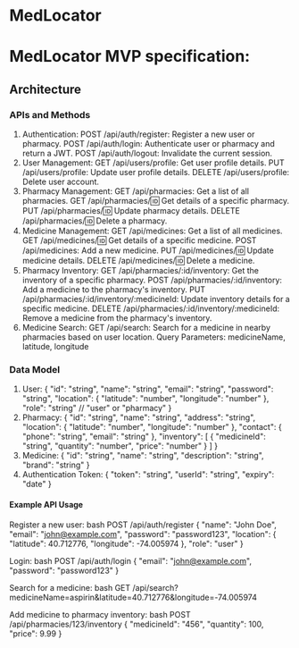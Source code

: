 # MedLocator
# MedLocator MVP specification:
## Architecture

### APIs and Methods
1. Authentication:
POST /api/auth/register: Register a new user or pharmacy.
POST /api/auth/login: Authenticate user or pharmacy and return a JWT.
POST /api/auth/logout: Invalidate the current session.
2. User Management:
GET /api/users/profile: Get user profile details.
PUT /api/users/profile: Update user profile details.
DELETE /api/users/profile: Delete user account.
3. Pharmacy Management:
GET /api/pharmacies: Get a list of all pharmacies.
GET /api/pharmacies/:id: Get details of a specific pharmacy.
PUT /api/pharmacies/:id: Update pharmacy details.
DELETE /api/pharmacies/:id: Delete a pharmacy.
4. Medicine Management:
GET /api/medicines: Get a list of all medicines.
GET /api/medicines/:id: Get details of a specific medicine.
POST /api/medicines: Add a new medicine.
PUT /api/medicines/:id: Update medicine details.
DELETE /api/medicines/:id: Delete a medicine.
5. Pharmacy Inventory:
GET /api/pharmacies/:id/inventory: Get the inventory of a specific pharmacy.
POST /api/pharmacies/:id/inventory: Add a medicine to the pharmacy's inventory.
PUT /api/pharmacies/:id/inventory/:medicineId: Update inventory details for a specific medicine.
DELETE /api/pharmacies/:id/inventory/:medicineId: Remove a medicine from the pharmacy's inventory.
6. Medicine Search:
GET /api/search: Search for a medicine in nearby pharmacies based on user location.
Query Parameters: medicineName, latitude, longitude

### Data Model
1. User:
{
  "id": "string",
  "name": "string",
  "email": "string",
  "password": "string",
  "location": {
    "latitude": "number",
    "longitude": "number"
  },
  "role": "string" // "user" or "pharmacy"
}
2. Pharmacy:
{
  "id": "string",
  "name": "string",
  "address": "string",
  "location": {
    "latitude": "number",
    "longitude": "number"
  },
  "contact": {
    "phone": "string",
    "email": "string"
  },
  "inventory": [
    {
      "medicineId": "string",
      "quantity": "number",
      "price": "number"
    }
  ]
}
3. Medicine:
{
  "id": "string",
  "name": "string",
  "description": "string",
  "brand": "string"
}
4. Authentication Token:
{
  "token": "string",
  "userId": "string",
  "expiry": "date"
}
#### Example API Usage
Register a new user:
bash
POST /api/auth/register
{
  "name": "John Doe",
  "email": "john@example.com",
  "password": "password123",
  "location": {
    "latitude": 40.712776,
    "longitude": -74.005974
  },
  "role": "user"
}


Login:
bash
POST /api/auth/login
{
  "email": "john@example.com",
  "password": "password123"
}


Search for a medicine:
bash
GET /api/search?medicineName=aspirin&latitude=40.712776&longitude=-74.005974


Add medicine to pharmacy inventory:
bash
POST /api/pharmacies/123/inventory
{
  "medicineId": "456",
  "quantity": 100,
  "price": 9.99
}


